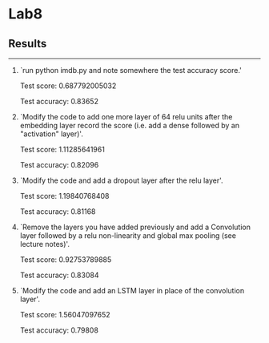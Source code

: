 # Lab8

## Results
---
1. `run python imdb.py and note somewhere the test accuracy score.'

    Test score: 	0.687792005032
    
    Test accuracy: 	0.83652


2. `Modify the code to add one more layer of 64 relu units after the embedding layer record the score (i.e. add a dense followed by an "activation" layer)'.

    Test score: 	1.11285641961

    Test accuracy: 	0.82096


3. `Modify the code and add a dropout layer after the relu layer'.


    Test score: 1.19840768408

    Test accuracy: 0.81168


4. `Remove the layers you have added previously and add a Convolution layer followed by a relu non-linearity and global max pooling (see lecture notes)'.

    Test score: 0.92753789885

    Test accuracy: 0.83084

5. `Modify the code and add an LSTM layer in place of the convolution layer'.

    Test score: 1.56047097652

    Test accuracy: 0.79808


